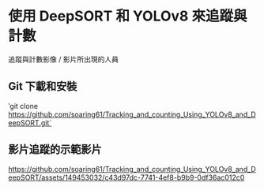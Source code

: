 # 使用 DeepSORT 和 YOLOv8 來追蹤與計數

追蹤與計數影像 / 影片所出現的人員

## Git 下載和安裝
‵git clone https://github.com/soaring61/Tracking_and_counting_Using_YOLOv8_and_DeepSORT.git`

## 影片追蹤的示範影片
https://github.com/soaring61/Tracking_and_counting_Using_YOLOv8_and_DeepSORT/assets/149453032/c43d97dc-7741-4ef8-b9b9-0df36ac012c0

